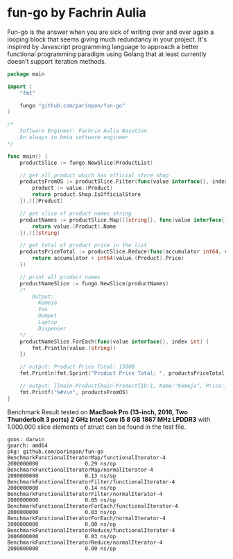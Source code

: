 
# fun-go by Fachrin Aulia

Fun-go is the answer when you are sick of writing over and over again a looping block that seems giving much redundancy in your project. It's inspired by Javascript programming language to approach a better functional programming paradigm using Golang that at least currently doesn't support iteration methods.

```go
package main

import (
	"fmt"

	fungo "github.com/parinpan/fun-go"
)

/*
	Software Engineer: Fachrin Aulia Nasution
	An always in beta software engineer
*/

func main() {
	productSlice := fungo.NewSlice(ProductList)

	// get all product which has official store shop
	productsFromOS := productSlice.Filter(func(value interface{}, index int) bool {
		product := value.(Product)
		return product.Shop.IsOfficialStore
	}).([]Product)

	// get slice of product names string
	productNames := productSlice.Map([]string{}, func(value interface{}, index int) interface{} {
		return value.(Product).Name
	}).([]string)

	// get total of product price in the list
	productsPriceTotal := productSlice.Reduce(func(accumulator int64, value interface{}) int64 {
		return accumulator + int64(value.(Product).Price)
	})

	// print all product names
	productNameSlice := fungo.NewSlice(productNames)
	/*
		Output:
		  Kemeja
		  Vas
		  Dompet
		  Laptop
		  Dispenser
	*/
	productNameSlice.ForEach(func(value interface{}, index int) {
		fmt.Println(value.(string))
	})

	// output: Product Price Total: 15000
	fmt.Println(fmt.Sprint("Product Price Total: ", productsPriceTotal))

	// output: []main.Product{main.Product{ID:1, Name:"Kemeja", Price:1000, Shop:main.Shop{Name:"shop #1", IsOfficialStore:true}}, main.Product{ID:3, Name:"Dompet", Price:3000, Shop:main.Shop{Name:"shop #3", IsOfficialStore:true}}, main.Product{ID:5, Name:"Dispenser", Price:5000, Shop:main.Shop{Name:"shop #5", IsOfficialStore:true}}}
	fmt.Printf("%#v\n", productsFromOS)
}
```

Benchmark Result tested on **MacBook Pro (13-inch, 2016, Two Thunderbolt 3 ports) 2 GHz Intel Core i5 8 GB 1867 MHz LPDDR3** with 1.000.000 slice elements of struct can be found in the test file.
```
goos: darwin
goarch: amd64
pkg: github.com/parinpan/fun-go
BenchmarkFunctionalIteratorMap/functionalIterator-4             2000000000               0.29 ns/op
BenchmarkFunctionalIteratorMap/normalIterator-4                 2000000000               0.13 ns/op
BenchmarkFunctionalIteratorFilter/functionalIterator-4          2000000000               0.14 ns/op
BenchmarkFunctionalIteratorFilter/normalIterator-4              2000000000               0.05 ns/op
BenchmarkFunctionalIteratorForEach/functionalIterator-4         2000000000               0.03 ns/op
BenchmarkFunctionalIteratorForEach/normalIterator-4             2000000000               0.00 ns/op
BenchmarkFunctionalIteratorReduce/functionalIterator-4          2000000000               0.03 ns/op
BenchmarkFunctionalIteratorReduce/normalIterator-4              2000000000               0.00 ns/op
```
